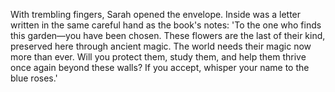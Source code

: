 With trembling fingers, Sarah opened the envelope. Inside was a letter written in the same careful hand as the book's notes: 'To the one who finds this garden—you have been chosen. These flowers are the last of their kind, preserved here through ancient magic. The world needs their magic now more than ever. Will you protect them, study them, and help them thrive once again beyond these walls? If you accept, whisper your name to the blue roses.'